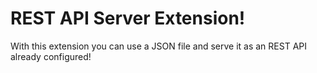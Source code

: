 # REST API Server Extension!

With this extension you can use a JSON file and serve it as an REST API already configured!
